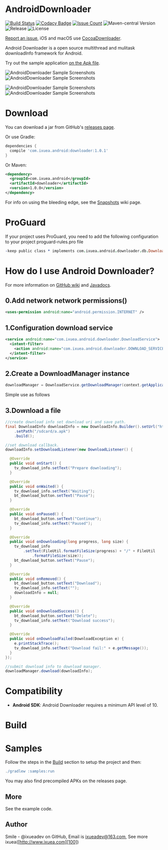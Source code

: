 AndroidDownloader
=====


[![Build Status](https://travis-ci.org/lifengsofts/AndroidDownloader.svg?branch=master)](https://travis-ci.org/lifengsofts/AndroidDownloader)
[![Codacy Badge](https://api.codacy.com/project/badge/Grade/6a72dfeec9f54c3187475aaa5ebafe73)](https://www.codacy.com/app/lifengsofts/AndroidDownloader?utm_source=github.com&utm_medium=referral&utm_content=lifengsofts/AndroidDownloader&utm_campaign=badger)
[![Issue Count](https://codeclimate.com/github/lifengsofts/AndroidDownloader/badges/issue_count.svg)](https://codeclimate.com/github/lifengsofts/AndroidDownloader)
![Maven-central Version](https://img.shields.io/maven-central/v/com.ixuea.android/downloader.svg)
![Release](https://img.shields.io/github/release/lifengsofts/AndroidDownloader.svg)
![License](https://img.shields.io/github/license/lifengsofts/AndroidDownloader.svg)

[Report an issue][10], iOS and macOS use [CocoaDownloader][12].

Android Downloader is a open source multithread and mulitask downloadInfo framework for Android.

Try out the sample application [on the Apk file][20].

![AndroidDownloader Sample Screenshots][30] ![AndroidDownloader Sample Screenshots][31]

![AndroidDownloader Sample Screenshots][32] ![AndroidDownloader Sample Screenshots][33]


Download
=======

You can download a jar from GitHub's [releases page][40].

Or use Gradle:

```gradle
dependencies {
  compile 'com.ixuea.android:downloader:1.0.1'
}
```

Or Maven:

```xml
<dependency>
  <groupId>com.ixuea.android</groupId>
  <artifactId>downloader</artifactId>
  <version>1.0.0</version>
</dependency>
```

For info on using the bleeding edge, see the [Snapshots][50] wiki page.

ProGuard
=======

If your project uses ProGuard, you need to add the following configuration to your project proguard-rules.pro file

```pro
-keep public class * implements com.ixuea.android.downloader.db.DownloadDBController
```

How do I use Android Downloader?
=======

For more information on [GitHub wiki][200] and [Javadocs][201].

0.Add network network permissions()
-------

```xml
<uses-permission android:name="android.permission.INTERNET" />
```

1.Configuration download service
--------------------------------

```xml
<service android:name="com.ixuea.android.downloader.DownloadService">
  <intent-filter>
    <action android:name="com.ixuea.android.downloader.DOWNLOAD_SERVICE" />
  </intent-filter>
</service>
```

2.Create a DownloadManager instance
-----------------------------------

```java
downloadManager = DownloadService.getDownloadManager(context.getApplicationContext());
```

Simple use as follows

3.Download a file
-----------------

```java
//create download info set download uri and save path.
final DownloadInfo downloadInfo = new DownloadInfo.Builder().setUrl("http://example.com/a.apk")
    .setPath("/sdcard/a.apk")
    .build();

//set download callback.
downloadInfo.setDownloadListener(new DownloadListener() {

  @Override
  public void onStart() {
    tv_download_info.setText("Prepare downloading");
  }

  @Override
  public void onWaited() {
    tv_download_info.setText("Waiting");
    bt_download_button.setText("Pause");
  }

  @Override
  public void onPaused() {
    bt_download_button.setText("Continue");
    tv_download_info.setText("Paused");
  }

  @Override
  public void onDownloading(long progress, long size) {
    tv_download_info
        .setText(FileUtil.formatFileSize(progress) + "/" + FileUtil
            .formatFileSize(size));
    bt_download_button.setText("Pause");
  }

  @Override
  public void onRemoved() {
    bt_download_button.setText("Download");
    tv_download_info.setText("");
    downloadInfo = null;
  }

  @Override
  public void onDownloadSuccess() {
    bt_download_button.setText("Delete");
    tv_download_info.setText("Download success");
  }

  @Override
  public void onDownloadFailed(DownloadException e) {
    e.printStackTrace();
    tv_download_info.setText("Download fail:" + e.getMessage());
  }
});

//submit download info to download manager.
downloadManager.download(downloadInfo);
```

Compatibility
=======

* **Android SDK**: Android Downloader requires a minimum API level of 10.


Build
=======


Samples
=======

Follow the steps in the [Build][60] section to setup the project and then:

```gradle
./gradlew :samples:run
```

You may also find precompiled APKs on the releases page.

## More

See the example code.

## Author

Smile - @ixueadev on GitHub, Email is ixueadev@163.com, See more ixuea([http://www.ixuea.com][100])


[10]: https://github.com/lifengsofts/AndroidDownloader/issues/new
[12]: http://a.ixuea.com/8
[20]: https://i.woblog.cn

[30]: https://raw.github.com/lifengsofts/AndroidDownloader/master/samples/art/download-a-file.png
[31]: https://raw.github.com/lifengsofts/AndroidDownloader/master/samples/art/use-in-list.png
[32]: https://raw.github.com/lifengsofts/AndroidDownloader/master/samples/art/download-manager-downloading.png
[33]: https://raw.github.com/lifengsofts/AndroidDownloader/master/samples/art/download-manager-downloaded.png

[40]: https://github.com/lifengsofts/AndroidDownloader/releases
[50]: https://github.com/lifengsofts/AndroidDownloader/releases
[60]: https://github.com/lifengsofts/AndroidDownloader#build

[100]: http://a.ixuea.com/3

[200]: https://github.com/lifengsofts/AndroidDownloader/wiki
[201]: http://i.woblog.cn/AndroidDownloader/javadocs/2.0.0/

